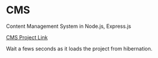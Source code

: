 # CMS
Content Management System in Node.js, Express.js

[CMS Project Link](https://secret-depths-83947.herokuapp.com/)

Wait a fews seconds as it loads the project from hibernation.
